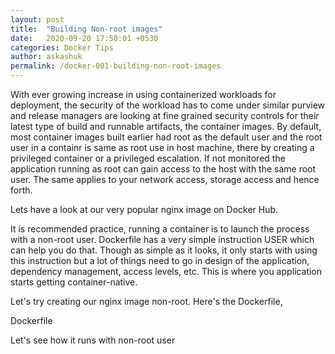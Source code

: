 ```yaml
---
layout: post
title:  "Building Non-root images"
date:   2020-09-20 17:50:01 +0530
categories: Docker Tips
author: askashuk
permalink: /docker-001-building-non-root-images
---
```

With ever growing increase in using containerized workloads for deployment, the security of the workload has to come under similar purview and release managers are looking at fine grained security controls for their latest type of build and runnable artifacts, the container images. By default, most container images built earlier had root as the default user and the root user in a containr is same as root use in host machine, there by creating a privileged container or a privileged escalation. If not monitored the application running as root can gain access to the host with the same root user. The same applies to your network access, storage access and hence forth.

Lets have a look at our very popular nginx image on Docker Hub.



It is recommended practice, running a container is to launch the process with a non-root user. Dockerfile has a very simple instruction USER which can help you do that. Though as simple as it looks, it only starts with using this instruction but a lot of things need to go in design of the application,  dependency management, access levels, etc. This is where you application starts getting container-native.

Let's try creating our nginx image non-root. Here's the Dockerfile,

Dockerfile

Let's see how it runs with non-root user

